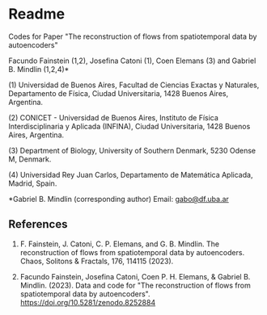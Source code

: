 # Readme

Codes for Paper "The reconstruction of flows from spatiotemporal data by autoencoders"

Facundo Fainstein (1,2), Josefina Catoni (1), Coen Elemans (3) and Gabriel B. Mindlin (1,2,4)*

(1) Universidad de Buenos Aires, Facultad de Ciencias Exactas y Naturales, Departamento de Física, Ciudad Universitaria, 1428 Buenos Aires, Argentina.

(2) CONICET - Universidad de Buenos Aires, Instituto de Física Interdisciplinaria y Aplicada (INFINA), Ciudad Universitaria, 1428 Buenos Aires, Argentina.

(3) Department of Biology, University of Southern Denmark, 5230 Odense M, Denmark.

(4) Universidad Rey Juan Carlos, Departamento de Matemática Aplicada, Madrid, Spain. 

*Gabriel B. Mindlin (corresponding author)
Email: gabo@df.uba.ar

## References

1. F. Fainstein, J. Catoni, C. P. Elemans, and G. B. Mindlin. The reconstruction of flows from spatiotemporal data by autoencoders. Chaos, Solitons & Fractals, 176, 114115 (2023).

2. Facundo Fainstein, Josefina Catoni, Coen P. H. Elemans, & Gabriel B. Mindlin. (2023). Data and code for "The reconstruction of flows from spatiotemporal data by autoencoders". https://doi.org/10.5281/zenodo.8252884
